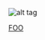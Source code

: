 ![alt tag](../../../../../../images/modules/dashboard/bootcamp/octocat_fork.png?e7b2917c)

<a href="javascript:alert('foo');<script>alert('xss');</script>">FOO</a>
